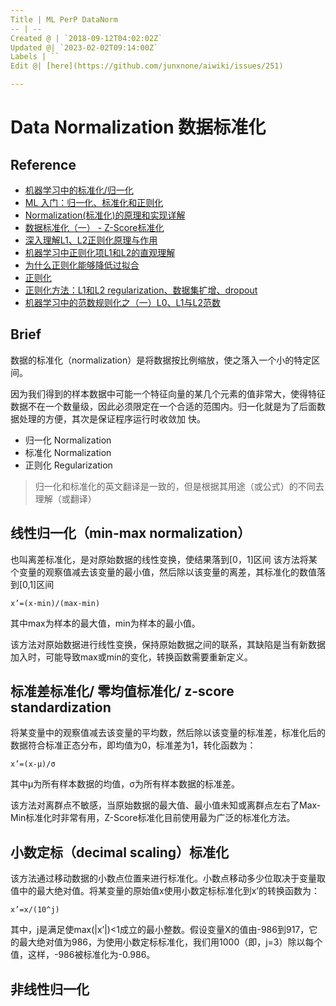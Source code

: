 ```yaml
---
Title | ML PerP DataNorm
-- | --
Created @ | `2018-09-12T04:02:02Z`
Updated @| `2023-02-02T09:14:00Z`
Labels | ``
Edit @| [here](https://github.com/junxnone/aiwiki/issues/251)

---
```

# Data Normalization 数据标准化
## Reference

- [机器学习中的标准化/归一化](https://blog.csdn.net/index20001/article/details/78044971)
- [ML 入门：归一化、标准化和正则化](https://blog.csdn.net/dengdengma520/article/details/79630146)
- [Normalization(标准化)的原理和实现详解](https://blog.csdn.net/u011092188/article/details/78174804)
- [数据标准化（一） - Z-Score标准化](https://blog.csdn.net/Orange_Spotty_Cat/article/details/80312154)
- [深入理解L1、L2正则化原理与作用](https://www.cnblogs.com/zingp/p/10375691.html)
- [机器学习中正则化项L1和L2的直观理解](https://blog.csdn.net/jinping_shi/article/details/52433975)
- [为什么正则化能够降低过拟合](https://hit-scir.gitbooks.io/neural-networks-and-deep-learning-zh_cn/content/chap3/c3s5ss2.html)
- [正则化](https://hit-scir.gitbooks.io/neural-networks-and-deep-learning-zh_cn/content/chap3/c3s5ss1.html)
- [正则化方法：L1和L2 regularization、数据集扩增、dropout](https://blog.csdn.net/u012162613/article/details/44261657)
- [机器学习中的范数规则化之（一）L0、L1与L2范数](https://blog.csdn.net/zouxy09/article/details/24971995)

## Brief

数据的标准化（normalization）是将数据按比例缩放，使之落入一个小的特定区间。

因为我们得到的样本数据中可能一个特征向量的某几个元素的值非常大，使得特征数据不在一个数量级，因此必须限定在一个合适的范围内。归一化就是为了后面数据处理的方便，其次是保证程序运行时收敛加
快。

- 归一化 Normalization
- 标准化 Normalization
- 正则化 Regularization
> 归一化和标准化的英文翻译是一致的，但是根据其用途（或公式）的不同去理解（或翻译）

## 线性归一化（min-max normalization）

也叫离差标准化，是对原始数据的线性变换，使结果落到[0，1]区间
该方法将某个变量的观察值减去该变量的最小值，然后除以该变量的离差，其标准化的数值落到[0,1]区间

```
x’=(x-min)/(max-min)
```
其中max为样本的最大值，min为样本的最小值。

该方法对原始数据进行线性变换，保持原始数据之间的联系，其缺陷是当有新数据加入时，可能导致max或min的变化，转换函数需要重新定义。


## 标准差标准化/ 零均值标准化/ z-score standardization

将某变量中的观察值减去该变量的平均数，然后除以该变量的标准差，标准化后的数据符合标准正态分布，即均值为0，标准差为1，转化函数为：
```
x’=(x-μ)/σ
```
其中μ为所有样本数据的均值，σ为所有样本数据的标准差。

该方法对离群点不敏感，当原始数据的最大值、最小值未知或离群点左右了Max-Min标准化时非常有用，Z-Score标准化目前使用最为广泛的标准化方法。

## 小数定标（decimal scaling）标准化
该方法通过移动数据的小数点位置来进行标准化。小数点移动多少位取决于变量取值中的最大绝对值。将某变量的原始值x使用小数定标标准化到x’的转换函数为：
```
x’=x/(10^j)
```
其中，j是满足使max(|x’|)<1成立的最小整数。假设变量X的值由-986到917，它的最大绝对值为986，为使用小数定标标准化，我们用1000（即，j=3）除以每个值，这样，-986被标准化为-0.986。


## 非线性归一化


